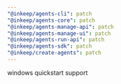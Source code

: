 ```yaml
---
"@inkeep/agents-cli": patch
"@inkeep/agents-core": patch
"@inkeep/agents-manage-api": patch
"@inkeep/agents-manage-ui": patch
"@inkeep/agents-run-api": patch
"@inkeep/agents-sdk": patch
"@inkeep/create-agents": patch
---
```


windows quickstart support
